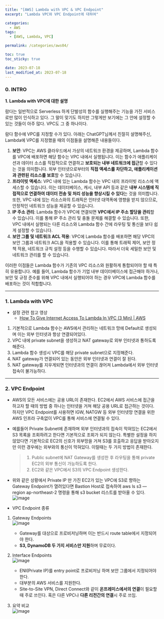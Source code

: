 ```yaml
---
title: "[AWS] Lambda with VPC & VPC Endpoint"
excerpt: "Lambda VPC와 VPC Endpoint에 대하여"

categories:
  - AWS
tags:
  - [AWS, Lambda, VPC]

permalink: /categories/aws04/

toc: true
toc_sticky: true

date: 2023-07-18
last_modified_at: 2023-07-18
---
```


### 0. INTRO
**1. Lambda with VPC에 대한 설명**

람다는 일반적으로 Serverless 하게 단발성의 함수를 실행해주는 기능을 가진 서비스로만 많이 인식하고 있다. 그 말이 맞기도 하지만 그렇게만 보기에는 그 안에 설정할 수 있는 것들이 아주 많다. VPC도 그 중 하나이다.

람다 함수에 VPC를 지정할 수가 있다. 아래는 ChatGPT님께서 친절히 설명해주신, Lambda에 VPC를 지정했을 때의 이점들을 설명해준 내용들이다.

1. **보안**: VPC는 AWS 클라우드에서 가상의 네트워크 환경을 제공하며, Lambda 함수를 VPC에 배포하면 해당 함수는 VPC 내에서 실행됩니다. 이는 함수가 애플리케이션과 데이터 소스를 직접적으로 연결하고 **보호되는 내부 네트워크에 접근**할 수 있다는 것을 의미합니다. 외부 인터넷으로부터의 **직접 액세스를 차단하고, 애플리케이션과 관련된 리소스를 보호**할 수 있습니다.
2. **프라이빗 액세스**: VPC 내에 있는 Lambda 함수는 VPC 내의 프라이빗 리소스에 액세스할 수 있습니다. 이는 데이터베이스, 캐시, 내부 API 등과 같은 **내부 시스템에 직접적으로 연결하여 데이터 전송 및 처리 성능을 향상시킬 수 있다**는 것을 의미합니다. 또한, VPC 내에 있는 리소스와의 트래픽은 인터넷 대역폭에 영향을 받지 않으므로, 안정적인 네트워크 성능을 제공할 수 있습니다.
3. **IP 주소 관리**: Lambda 함수가 VPC에 연결되면 **VPC에서 IP 주소 할당을 관리**할 수 있습니다. 이를 통해 IP 주소 관리 및 충돌 문제를 해결할 수 있습니다. 또한, VPC 내에서 실행되는 다른 리소스와 Lambda 함수 간에 라우팅 및 통신을 보다 쉽게 설정할 수 있습니다.
4. **보안 그룹 및 네트워크 ACL 적용**: VPC에 Lambda 함수를 배포하면 해당 VPC의 보안 그룹과 네트워크 ACL을 적용할 수 있습니다. 이를 통해 트래픽 제어, 보안 정책 적용, 네트워크 규칙 설정 등을 수행할 수 있습니다. 따라서 더욱 세밀한 보안 및 네트워크 관리를 할 수 있습니다.

이러한 이점들은 Lambda 함수가 기존의 VPC 리소스와 원활하게 통합되어야 할 때 특히 유용합니다. 예를 들어, Lambda 함수가 기업 내부 데이터베이스에 접근해야 하거나, 보안 및 규정 준수를 위해 VPC 내에서 실행되어야 하는 경우 VPC에 Lambda 함수를 배포하는 것이 적합합니다.

---
### 1. Lambda with VPC

- 설정 관련 참고 영상
  - [How To Give Internet Access To Lambda In VPC (3 Min) | AWS](https://www.youtube.com/watch?v=Z3dMhPxbuG0)

1. 기본적으로 Lambda 함수는 AWS에서 관리하는 네트워크 망에 Default로 생성되며 이는 외부 인터넷과 항상 연결되어있다.
2. VPC 내에 private subnet을 생성하고 NAT gateway로 외부 인터넷과 통하도록 해준다.
3. Lambda 함수 생성시 VPC를 해당 private subnet으로 지정해준다.
4. NAT gateway가 연결되어 있는 동안은 외부 인터넷과 연결이 잘 된다.
5. NAT gateway를 지우게되면 인터넷과의 연결이 끊어져 Lambda에서 외부 인터넷 접속이 불가능하다.

---

### 2. VPC Endpoint
- AWS의 모든 서비스에는 공용 URL이 존재한다. EC2에서 AWS 서비스에 접근을 하고자 할 때의 방법 중 하나는 인터넷을 거쳐 해당 공용 URL로 접근하는 것이다. 하지만 VPC Endpoint를 사용하면 IGW, NATGW 등 외부 인터넷망 연결을 위한 AWS 인프라 구축없이 VPC를 통해 서비스에 연결될 수 있다.
- 예를들어 Private Subnet에 존재하며 외부 인터넷과의 접속이 막혀있는 EC2에서 S3 목록을 조회하려고 한다면 기본적으로 조회가 되지 않는다. 특별한 설정을 하지 않았다면 기본적으로 EC2의 신호가 외부망을 거쳐 S3를 호출하고 응답을 받아오지만 이런 경우에는 외부와의 통신이 막혀있다. 이럴때는 두 가지 방법이 존재한다.

  >1. Public subnet에 NAT Gateway를 생성한 후 라우팅을 통해 private EC2의 외부 통신이 가능하도록 한다.
  >2. EC2와 같은 VPC에서 S3의 VPC Endpoint 생성한다.

- 위와 같은 상황에서 Private IP 만 가진 EC2가 있는 VPC에 S3로 향하는 Gateway Endpoint가 열려있다면 Bastion Host로 접속하여 aws ls s3 —region ap-northeast-2 명령을 통해 s3 bucket 리스트를 받아올 수 있다.
![image](https://github.com/Hyunsoo-Ryan-Lee/action_tutorials/assets/83285291/b6b1f67c-3755-4173-8d1b-ae9ffb3b5edb)

- VPC Endpoint 종류

1. Gateway Endpoints  
   ![image](https://github.com/Hyunsoo-Ryan-Lee/AWS-Training/assets/83285291/4be06ae6-30c3-42f2-81f1-60f6f3174f87)
    - Gateway를 대상으로 프로비저닝하며 이는 반드시 route table에서 지정되어야 한다.
    - **S3, DynamoDB 두 가지 서비스만 지원**하며 무료이다.

2. Interface Endpoints  
![image](https://github.com/Hyunsoo-Ryan-Lee/AWS-Training/assets/83285291/e18a3220-0093-4742-b991-439bc39b00b8)

    - ENI(Private IP)를 entry point로 프로비저닝 하며 보안 그룹에서 지정되어야 한다.
    - 대부분의 AWS 서비스를 지원한다.
    - Site-to-Site VPN, Direct Connect와 같이 **온프레미스에서의 연결**이 필요할 때 주로 쓰인다. 혹은 다른 VPC나 **다른 리전간의 연결**시 주로 쓰임.

3. 요약 비교  
   ![image](https://github.com/Hyunsoo-Ryan-Lee/AWS-Training/assets/83285291/a01a25e0-9d8f-430d-bf8d-8d7ccd3ab93e)

  